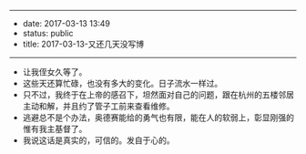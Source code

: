 - --
- date: 2017-03-13 13:49
- status: public
- title: 2017-03-13-又还几天没写博
- --
- 让我侄女久等了。
- 这些天还算忙碌，也没有多大的变化。日子流水一样过。
- 只不过，我终于在上帝的感召下，坦然面对自己的问题，跟在杭州的五楼邻居主动和解，并且约了管子工前来查看维修。
- 逃避总不是个办法，奥德赛能给的勇气也有限，能在人的软弱上，彰显刚强的惟有我主基督了。
- 我说这话是真实的，可信的。发自于心的。
